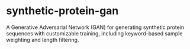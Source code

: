 # synthetic-protein-gan
A Generative Adversarial Network (GAN) for generating synthetic protein sequences with customizable training, including keyword-based sample weighting and length filtering.
